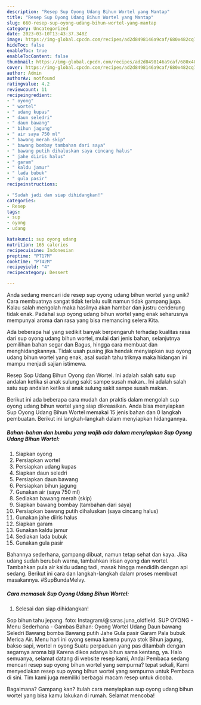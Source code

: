 ```yaml
---
description: "Resep Sup Oyong Udang Bihun Wortel yang Mantap"
title: "Resep Sup Oyong Udang Bihun Wortel yang Mantap"
slug: 660-resep-sup-oyong-udang-bihun-wortel-yang-mantap
category: Uncategorized
date: 2023-03-10T13:43:37.348Z
image: https://img-global.cpcdn.com/recipes/ad2d8498146a9caf/680x482cq70/sup-oyong-udang-bihun-wortel-foto-resep-utama.jpg
hideToc: false
enableToc: true
enableTocContent: false
thumbnail: https://img-global.cpcdn.com/recipes/ad2d8498146a9caf/680x482cq70/sup-oyong-udang-bihun-wortel-foto-resep-utama.jpg
cover: https://img-global.cpcdn.com/recipes/ad2d8498146a9caf/680x482cq70/sup-oyong-udang-bihun-wortel-foto-resep-utama.jpg
author: Admin
authorAv: notfound
ratingvalue: 4.2
reviewcount: 11
recipeingredient:
- " oyong"
- " wortel"
- " udang kupas"
- " daun seledri"
- " daun bawang"
- " bihun jagung"
- " air saya 750 ml"
- " bawang merah skip"
- " bawang bombay tambahan dari saya"
- " bawang putih dihaluskan saya cincang halus"
- " jahe diiris halus"
- " garam"
- " kaldu jamur"
- " lada bubuk"
- " gula pasir"
recipeinstructions:

- "Sudah jadi dan siap dihidangkan!"
categories:
- Resep
tags:
- sup
- oyong
- udang

katakunci: sup oyong udang 
nutrition: 165 calories
recipecuisine: Indonesian
preptime: "PT17M"
cooktime: "PT42M"
recipeyield: "4"
recipecategory: Dessert

---
```





Anda sedang mencari ide resep sup oyong udang bihun wortel yang unik? Cara membuatnya sangat tidak terlalu sulit namun tidak gampang juga. Kalau salah mengolah maka hasilnya akan hambar dan justru cenderung tidak enak. Padahal sup oyong udang bihun wortel yang enak seharusnya mempunyai aroma dan rasa yang bisa memancing selera Kita.





Ada beberapa hal yang sedikit banyak berpengaruh terhadap kualitas rasa dari sup oyong udang bihun wortel, mulai dari jenis bahan, selanjutnya pemilihan bahan segar dan Bagus, hingga cara membuat dan menghidangkannya. Tidak usah pusing jika hendak menyiapkan sup oyong udang bihun wortel yang enak,      asal sudah tahu triknya maka hidangan ini mampu menjadi sajian istimewa.














Resep Sop Udang Bihun Oyong dan Wortel. Ini adalah salah satu sup andalan ketika si anak sulung sakit sampe susah makan.. Ini adalah salah satu sup andalan ketika si anak sulung sakit sampe susah makan.






Berikut ini ada beberapa cara mudah dan praktis dalam mengolah sup oyong udang bihun wortel yang siap dikreasikan. Anda bisa menyiapkan Sup Oyong Udang Bihun Wortel memakai 15 jenis bahan dan 0 langkah pembuatan. Berikut ini langkah-langkah dalam menyiapkan hidangannya.

<!--inarticleads1-->

##### Bahan-bahan dan bumbu yang wajib ada dalam menyiapkan Sup Oyong Udang Bihun Wortel:

1. Siapkan  oyong
1. Persiapkan  wortel
1. Persiapkan  udang kupas
1. Siapkan  daun seledri
1. Persiapkan  daun bawang
1. Persiapkan  bihun jagung
1. Gunakan  air (saya 750 ml)
1. Sediakan  bawang merah (skip)
1. Siapkan  bawang bombay (tambahan dari saya)
1. Persiapkan  bawang putih dihaluskan (saya cincang halus)
1. Gunakan  jahe diiris halus
1. Siapkan  garam
1. Gunakan  kaldu jamur
1. Sediakan  lada bubuk
1. Gunakan  gula pasir


Bahannya sederhana, gampang dibuat, namun tetap sehat dan kaya. Jika udang sudah berubah warna, tambahkan irisan oyong dan wortel. Tambahkan pula air kaldu udang tadi, masak hingga mendidih dengan api sedang. Berikut ini cara dan langkah-langkah dalam proses membuat masakannya. #SupBundaMelvy. 

<!--inarticleads2-->

##### Cara memasak Sup Oyong Udang Bihun Wortel:


1. Selesai dan siap dihidangkan!

Sop bihun tahu jepang. foto: Instagram/@saras.juna_oldfield. SUP OYONG - Menu Sederhana - Gambas Bahan: Oyong Wortel Udang Daun bawang Seledri Bawang bomba Bawang putih Jahe Gula pasir Garam Pala bubuk Merica Air. Menu hari ini oyong semua karena punya stok Bihun jagung, bakso sapi, wortel n oyong Suatu perpaduan yang pas ditambah dengan segarnya aroma biji Karena dikos adanya bihun sama kentang, ya. Halo semuanya, selamat datang di website resep kami, Andai Pembaca sedang mencari resep sup oyong bihun wortel yang sempurna? tepat sekali, Kami menyediakan resep sup oyong bihun wortel yang sempurna untuk Pembaca di sini. Tim kami juga memiliki berbagai macam resep untuk dicoba. 

Bagaimana? Gampang kan? Itulah cara menyiapkan sup oyong udang bihun wortel yang bisa kamu lakukan di rumah. Selamat mencoba!
